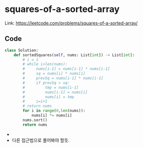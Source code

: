 # squares-of-a-sorted-array
Link: https://leetcode.com/problems/squares-of-a-sorted-array/

## Code
```python
class Solution:
    def sortedSquares(self, nums: List[int]) -> List[int]:
        # i = 1
        # while i<len(nums):
        #     nums[i-1] = nums[i-1] * nums[i-1]
        #     sq = nums[i] * nums[i]
        #     prevSq = nums[i-1] * nums[i-1]
        #     if prevSq > sq:
        #         tmp = nums[i-1]
        #         nums[i-1] = nums[i]
        #         nums[i] = tmp
        #     i=i+1
        # return nums
        for i in range(0,len(nums)):
            nums[i] *= nums[i]
        nums.sort() 
        return nums
```

- 
- 다른 접근법으로 풀어봐야 할듯.
